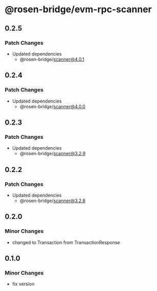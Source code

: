 # @rosen-bridge/evm-rpc-scanner

## 0.2.5

### Patch Changes

- Updated dependencies
  - @rosen-bridge/scanner@4.0.1

## 0.2.4

### Patch Changes

- Updated dependencies
  - @rosen-bridge/scanner@4.0.0

## 0.2.3

### Patch Changes

- Updated dependencies
  - @rosen-bridge/scanner@3.2.9

## 0.2.2

### Patch Changes

- Updated dependencies
  - @rosen-bridge/scanner@3.2.8

## 0.2.0

### Minor Changes

- changed to Transaction from TransactionResponse

## 0.1.0

### Minor Changes

- fix version

